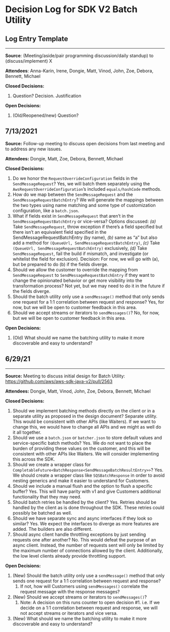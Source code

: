 # Decision Log for SDK V2 Batch Utility

## Log Entry Template

* * *
**Source**: (Meeting/aside/pair programming discussion/daily standup) to (discuss/implement) X

**Attendees**: Anna-Karin, Irene, Dongie, Matt, Vinod, John, Zoe, Debora, Bennett, Michael

**Closed Decisions:**

1. Question? Decision. Justification

**Open Decisions:**

1. (Old/Reopened/new) Question?

## 7/13/2021

**Source:** Follow-up meeting to discuss open decisions from last meeting and to address any new issues.

**Attendees:** Dongie, Matt, Zoe, Debora, Bennett, Michael

**Closed Decisions:**

1. Do we honor the `RequestOverrideConfiguration` fields in the `SendMessageRequest`? Yes, we will batch them separately using the `AwsRequestOverrideConfiguration`’s included `equals/hashCode` methods.
2. How do we map between the `SendMessageRequest` and the `SendMessageRequestBatchEntry`? We will generate the mappings between the two types using name matching and some type of customization configuration, like a `batch.json`.
3. What if fields exist in `SendMessageRequest` that aren’t in the `SendMessageRequestBatchEntry` or vice-versa? Options discussed: *(a)* Take `SendMessageRequest`, throw exception if there’s a field specified but there isn’t an equivalent field specified in the SendMessageRequestBatchEntry (by name), *(b)* same as “a” but also add a method for `(QueueUrl, SendMessageRequestBatchEntry)`, *(c)* Take `(QueueUrl, SendMessageRequestBatchEntry)` exclusively, *(d)* Take `SendMessageRequest`, fail the build if mismatch, and investigate (or whitelist the field for exclusion). Decision: For now, we will go with (a), but be prepared to do (b) if the fields diverge.
4. Should we allow the customer to override the mapping from `SendMessageRequest` to `SendMessageRequestBatchEntry` if they want to change the opinionated behavior or get more visibility into the transformation process? Not yet, but we may need to do it in the future if the fields diverge.
5. Should the batch utility only use a `sendMessage()` method that only sends one request for a 1:1 correlation between request and response? Yes, for now, but we will be open to customer feedback in this area.
6. Should we accept streams or iterators to `sendMessages()`? No, for now, but we will be open to customer feedback in this area.

**Open Decisions:**

1. (Old) What should we name the batching utility to make it more discoverable and easy to understand?

## 6/29/21

* * *
**Source:** Meeting to discuss initial design for Batch Utility: https://github.com/aws/aws-sdk-java-v2/pull/2563

**Attendees:** Dongie, Matt, Vinod, John, Zoe, Debora, Bennett, Michael

**Closed Decisions:**

1. Should we implement batching methods directly on the client or in a separate utility as proposed in the design document? Separate utility. This would be consistent with other APIs (like Waiters). If we want to change this, we would have to change all APIs and we might as well do it all together.
2. Should we use a `batch.json` or `batcher.json` to store default values and service-specific batch methods? Yes. We do not want to place the burden of providing these values on the customer, and this will be consistent with other APIs like Waiters. We will consider implementing this across the SDK.
3. Should we create a wrapper class for `CompletableFuture<BatchResponse<SendMessageBatchResultEntry>>`? Yes. We should create a wrapper class like `SQSBatchResponse` in order to avoid nesting generics and make it easier to understand for Customers.
4. Should we include a manual flush and the option to flush a specific buffer? Yes. This will have parity with v1 and give Customers additional functionality that they may need.
5. Should batch retries be handled by the client? Yes. Retries should be handled by the client as is done throughout the SDK. These retries could possibly be batched as well.
6. Should we have separate sync and async interfaces if they look so similar? Yes. We expect the interfaces to diverge as more features are added. The builders are also different.
7. Should async client handle throttling exceptions by just sending requests one after another? No. This would 
   defeat the purpose of an async client. Instead, the number of requests sent will only be limited by the maximum number of connections allowed by the client. Additionally, the low level clients already provide throttling support.

**Open Decisions:**

1. (New) Should the batch utility only use a `sendMessage()` method that only sends one request for a 1:1 correlation between request and response?
   1. If not, how will Customers using `sendMessages()` correlate the request message with the response messages?
2. (New) Should we accept streams or iterators to `sendMessages()`?
   1. Note: A decision on this runs counter to open decision #1. i.e. If we decide on a 1:1 correlation between request and response, we will not accept streams or iterators and vice versa.
3. (New) What should we name the batching utility to make it more discoverable and easy to understand?